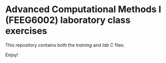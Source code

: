 # Advanced Computational Methods I (FEEG6002) laboratory class exercises

This repository contains both the _training_ and _lab_ C files.

Enjoy!
